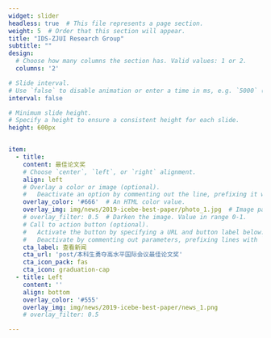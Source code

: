 ```yaml
---
widget: slider
headless: true  # This file represents a page section.
weight: 5  # Order that this section will appear.
title: "IDS-ZJUI Research Group"
subtitle: ""
design:
  # Choose how many columns the section has. Valid values: 1 or 2.
  columns: '2'

# Slide interval.
# Use `false` to disable animation or enter a time in ms, e.g. `5000` (5s).
interval: false

# Minimum slide height.
# Specify a height to ensure a consistent height for each slide.
height: 600px


item:
  - title: 
    content: 最佳论文奖
    # Choose `center`, `left`, or `right` alignment.
    align: left
    # Overlay a color or image (optional).
    #   Deactivate an option by commenting out the line, prefixing it with `#`.
    overlay_color: '#666'  # An HTML color value.
    overlay_img: img/news/2019-icebe-best-paper/photo_1.jpg  # Image path relative to your `assets/media/` folder
    # overlay_filter: 0.5  # Darken the image. Value in range 0-1.
    # Call to action button (optional).
    #   Activate the button by specifying a URL and button label below.
    #   Deactivate by commenting out parameters, prefixing lines with `#`.
    cta_label: 查看新闻
    cta_url: 'post/本科生勇夺高水平国际会议最佳论文奖'
    cta_icon_pack: fas
    cta_icon: graduation-cap
  - title: Left
    content: ''
    align: bottom
    overlay_color: '#555'
    overlay_img: img/news/2019-icebe-best-paper/news_1.png
    # overlay_filter: 0.5

---
```

